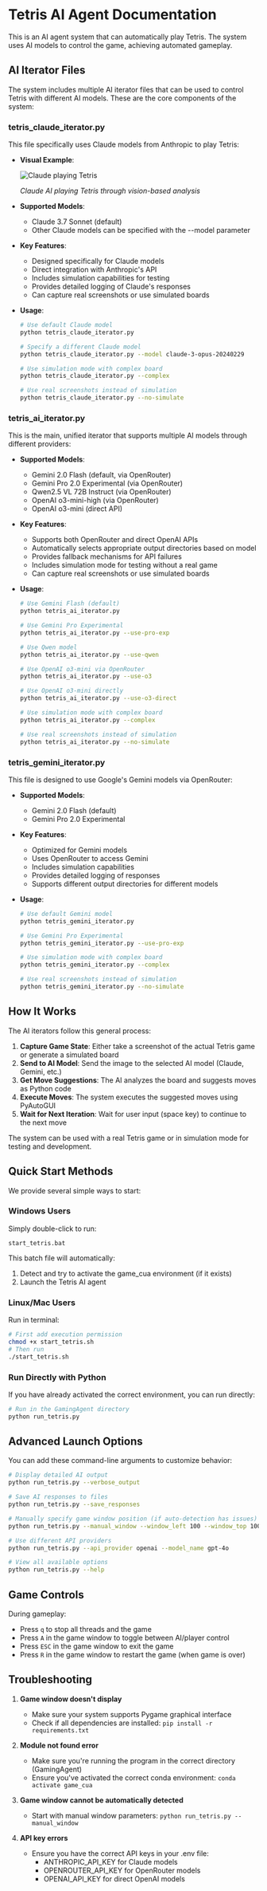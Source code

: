 # Tetris AI Agent Documentation

This is an AI agent system that can automatically play Tetris. The system uses AI models to control the game, achieving automated gameplay.

## AI Iterator Files

The system includes multiple AI iterator files that can be used to control Tetris with different AI models. These are the core components of the system:

### tetris_claude_iterator.py

This file specifically uses Claude models from Anthropic to play Tetris:

- **Visual Example**:
  
  ![Claude playing Tetris](assets/tetris/claude.gif)
  
  *Claude AI playing Tetris through vision-based analysis*

- **Supported Models**:
  - Claude 3.7 Sonnet (default)
  - Other Claude models can be specified with the --model parameter

- **Key Features**:
  - Designed specifically for Claude models
  - Direct integration with Anthropic's API
  - Includes simulation capabilities for testing
  - Provides detailed logging of Claude's responses
  - Can capture real screenshots or use simulated boards

- **Usage**:
  ```bash
  # Use default Claude model
  python tetris_claude_iterator.py
  
  # Specify a different Claude model
  python tetris_claude_iterator.py --model claude-3-opus-20240229
  
  # Use simulation mode with complex board
  python tetris_claude_iterator.py --complex
  
  # Use real screenshots instead of simulation
  python tetris_claude_iterator.py --no-simulate
  ```

### tetris_ai_iterator.py

This is the main, unified iterator that supports multiple AI models through different providers:

- **Supported Models**:
  - Gemini 2.0 Flash (default, via OpenRouter)
  - Gemini Pro 2.0 Experimental (via OpenRouter)
  - Qwen2.5 VL 72B Instruct (via OpenRouter)
  - OpenAI o3-mini-high (via OpenRouter)
  - OpenAI o3-mini (direct API)

- **Key Features**:
  - Supports both OpenRouter and direct OpenAI APIs
  - Automatically selects appropriate output directories based on model
  - Provides fallback mechanisms for API failures
  - Includes simulation mode for testing without a real game
  - Can capture real screenshots or use simulated boards

- **Usage**:
  ```bash
  # Use Gemini Flash (default)
  python tetris_ai_iterator.py
  
  # Use Gemini Pro Experimental
  python tetris_ai_iterator.py --use-pro-exp
  
  # Use Qwen model
  python tetris_ai_iterator.py --use-qwen
  
  # Use OpenAI o3-mini via OpenRouter
  python tetris_ai_iterator.py --use-o3
  
  # Use OpenAI o3-mini directly
  python tetris_ai_iterator.py --use-o3-direct
  
  # Use simulation mode with complex board
  python tetris_ai_iterator.py --complex
  
  # Use real screenshots instead of simulation
  python tetris_ai_iterator.py --no-simulate
  ```



### tetris_gemini_iterator.py

This file is designed to use Google's Gemini models via OpenRouter:

- **Supported Models**:
  - Gemini 2.0 Flash (default)
  - Gemini Pro 2.0 Experimental

- **Key Features**:
  - Optimized for Gemini models
  - Uses OpenRouter to access Gemini
  - Includes simulation capabilities
  - Provides detailed logging of responses
  - Supports different output directories for different models

- **Usage**:
  ```bash
  # Use default Gemini model
  python tetris_gemini_iterator.py
  
  # Use Gemini Pro Experimental
  python tetris_gemini_iterator.py --use-pro-exp
  
  # Use simulation mode with complex board
  python tetris_gemini_iterator.py --complex
  
  # Use real screenshots instead of simulation
  python tetris_gemini_iterator.py --no-simulate
  ```

## How It Works

The AI iterators follow this general process:

1. **Capture Game State**: Either take a screenshot of the actual Tetris game or generate a simulated board
2. **Send to AI Model**: Send the image to the selected AI model (Claude, Gemini, etc.)
3. **Get Move Suggestions**: The AI analyzes the board and suggests moves as Python code
4. **Execute Moves**: The system executes the suggested moves using PyAutoGUI
5. **Wait for Next Iteration**: Wait for user input (space key) to continue to the next move

The system can be used with a real Tetris game or in simulation mode for testing and development.

## Quick Start Methods

We provide several simple ways to start:

### Windows Users

Simply double-click to run:
```
start_tetris.bat
```

This batch file will automatically:
1. Detect and try to activate the game_cua environment (if it exists)
2. Launch the Tetris AI agent

### Linux/Mac Users

Run in terminal:
```bash
# First add execution permission
chmod +x start_tetris.sh
# Then run
./start_tetris.sh
```

### Run Directly with Python

If you have already activated the correct environment, you can run directly:
```bash
# Run in the GamingAgent directory
python run_tetris.py
```

## Advanced Launch Options

You can add these command-line arguments to customize behavior:

```bash
# Display detailed AI output
python run_tetris.py --verbose_output

# Save AI responses to files
python run_tetris.py --save_responses

# Manually specify game window position (if auto-detection has issues)
python run_tetris.py --manual_window --window_left 100 --window_top 100 --window_width 800 --window_height 700

# Use different API providers
python run_tetris.py --api_provider openai --model_name gpt-4o

# View all available options
python run_tetris.py --help
```

## Game Controls

During gameplay:
- Press `q` to stop all threads and the game
- Press `A` in the game window to toggle between AI/player control
- Press `ESC` in the game window to exit the game
- Press `R` in the game window to restart the game (when game is over)

## Troubleshooting

1. **Game window doesn't display**
   - Make sure your system supports Pygame graphical interface
   - Check if all dependencies are installed: `pip install -r requirements.txt`

2. **Module not found error**
   - Make sure you're running the program in the correct directory (GamingAgent)
   - Ensure you've activated the correct conda environment: `conda activate game_cua`

3. **Game window cannot be automatically detected**
   - Start with manual window parameters: `python run_tetris.py --manual_window`

4. **API key errors**
   - Ensure you have the correct API keys in your .env file:
     - ANTHROPIC_API_KEY for Claude models
     - OPENROUTER_API_KEY for OpenRouter models
     - OPENAI_API_KEY for direct OpenAI models 